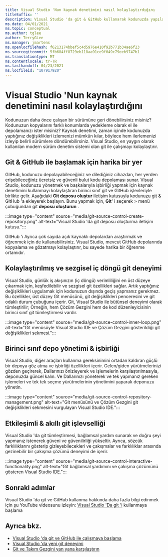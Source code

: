 ```yaml
---
title: Visual Studio 'Nun kaynak denetimini nasıl kolaylaştırdığını
titleSuffix: ''
description: Visual Studio 'da git & GitHub kullanarak kodunuzda yapılan değişiklikleri takip etme ve gerekirse bunları döndürmeyi öğrenin.
ms.date: 04/01/2021
ms.topic: conceptual
ms.author: tglee
author: TerryGLee
ms.manager: jmartens
ms.openlocfilehash: f6213174bbef5c4d5976e410f92b771b34ae6f23
ms.sourcegitcommit: 5fb684ff8729eb118aa91ce9f049c79eeb9747b1
ms.translationtype: MT
ms.contentlocale: tr-TR
ms.lasthandoff: 04/23/2021
ms.locfileid: "107917920"
---
```

# <a name="how-visual-studio-makes-source-control-easy"></a>Visual Studio 'Nun kaynak denetimini nasıl kolaylaştırdığını

Kodunuzun daha önce çalışan bir sürümüne geri dönebilirsiniz misiniz? Kodunuzun kopyalarını farklı konumlarda yedekleme olarak el ile depolamanızı ister misiniz? Kaynak denetimi, zaman içinde kodunuzda yaptığınız değişiklikleri izlemenizi mümkün kılar, böylece hem ilerlemenizi izleyip belirli sürümlere döndürebilirsiniz. Visual Studio, en yaygın olarak kullanılan modern sürüm denetim sistemi olan git ile çalışmayı kolaylaştırır.

## <a name="a-great-place-to-start-with-git--github"></a>Git & GitHub ile başlamak için harika bir yer

GitHub, kodunuzu depolayabileceğiniz ve dilediğiniz cihazdan, her yerden erişebileceğiniz ücretsiz ve güvenli bulut kodu depolaması sunar. Visual Studio, kodunuzu yönetmek ve başkalarıyla işbirliği yapmak için kaynak denetimini kullanmayı kolaylaştıran birinci sınıf git ve GitHub işlevleriyle birlikte gelir. Aşağıdaki **Git deposu oluştur** iletişim kutusuyla kodunuzu git & GitHub 'a ekleyerek başlayın. Bunu yapmak için, **Git**' i seçerek  >  menü çubuğundan git **deposu oluşturun** .

:::image type="content" source="media/git-source-control-create-repository.png" alt-text="Visual Studio 'da git deposu oluşturma iletişim kutusu.":::

GitHub 'ı Ayrıca çok sayıda açık kaynaklı depolardan araştırmak ve öğrenmek için de kullanabilirsiniz. Visual Studio, mevcut GitHub depolarında kopyalama ve gözatmayı kolaylaştırır, bu sayede harika bir öğrenme ortamıdır.

## <a name="streamlined-and-intuitive-inner-loop-git-experience"></a>Kolaylaştırılmış ve sezgisel iç döngü git deneyimi

Visual Studio, günlük iş akışınızın (iç döngü) verimliliğini en üst düzeye çıkarmak için, keşfedilebilir ve sezgisel git özellikleri sağlar. Artık yaptığınız değişiklikleri uygulamak için kodunuzun dışında geçiş yapmanız gerekmez. Bu özellikler, üst düzey Git menüsünü, git değişiklikleri penceresini ve git odaklı durum çubuğunu içerir. Git, Visual Studio ile bütünsel deneyimi olarak tümleştirilir; Örneğin, hem Çözüm Gezgini hem de kod düzenleyicisinin birinci sınıf git tümleştirmesi vardır.

:::image type="content" source="media/git-source-control-inner-loop.png" alt-text="Git menüsüyle Visual Studio IDE ve Çözüm Gezgini gösterildiği git değişiklikleri sekmesi.":::

## <a name="first-class-repository-management--collaboration"></a>Birinci sınıf depo yönetimi & işbirliği

Visual Studio, diğer araçları kullanma gereksinimini ortadan kaldıran güçlü bir depoya göz atma ve işbirliği özellikleri içerir. Gelen/giden yürütmelerinizi gözden geçirerek, Dallarınızı önizleyerek ve işlemelerin karşılaştırılmasıyla, deponuzda güncel kalın. Ve Dallarınızı yöneterek ve tek yapmanız gereken işlemeleri ve tek tek seçme yürütmelerinin yönetimini yaparak deponuzu yönetin.

:::image type="content" source="media/git-source-control-repository-management.png" alt-text="Git menüsünü ve Çözüm Gezgini git değişiklikleri sekmesini vurgulayan Visual Studio IDE.":::

## <a name="interactive--smart-git-functionality"></a>Etkileşimli & akıllı git işlevselliği

Visual Studio 'da git tümleştirmesi, bağlamsal yardım sunarak ve doğru şeyi yapmanız istenerek güveni ve güvenilirliği yükseltir. Ayrıca, sözcük farklılıklarını gösterip gizleyebilecekleri ve çakışmalar ve farklılıklar arasında gezinebilir bir çakışma çözümü deneyimi de içerir.

:::image type="content" source="media/git-source-control-interactive-functionality.png" alt-text="Git bağlamsal yardımını ve çakışma çözümünü gösteren Visual Studio IDE.":::

## <a name="next-steps"></a>Sonraki adımlar

Visual Studio 'da git ve GitHub kullanma hakkında daha fazla bilgi edinmek için şu YouTube videosunu izleyin: [Visual Studio 'Da git 'i](https://www.youtube.com/watch?v=GCZ9x3yqkyc&list=PLReL099Y5nRc-zbaFbf0aNcIamBQujOxP) kullanmaya başlama

## <a name="see-also"></a>Ayrıca bkz.

- [Visual Studio 'da git ve GitHub ile çalışmaya başlama](/learn/modules/visual-studio-github-push/)
- [Visual Studio 'da yeni git deneyimi](git-with-visual-studio.md)
- [Git ve Takım Gezgini yan yana karşılaştırın](git-team-explorer-feature-comparison.md)